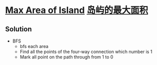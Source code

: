 # [Max Area of Island](https://leetcode.com/problems/max-area-of-island/) [岛屿的最大面积](https://leetcode-cn.com/problems/max-area-of-island/)

## Solution
* BFS
  * bfs each area
  * Find all the points of the four-way connection which number is 1
  * Mark all point on the path through from 1 to 0